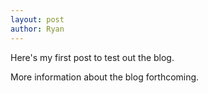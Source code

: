 ```yaml
---
layout: post
author: Ryan
---
```

Here's my first post to test out the blog.

More information about the blog forthcoming.